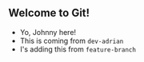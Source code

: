 ## Welcome to Git!

- Yo, Johnny here!
- This is coming from `dev-adrian`
- I's adding this from `feature-branch`